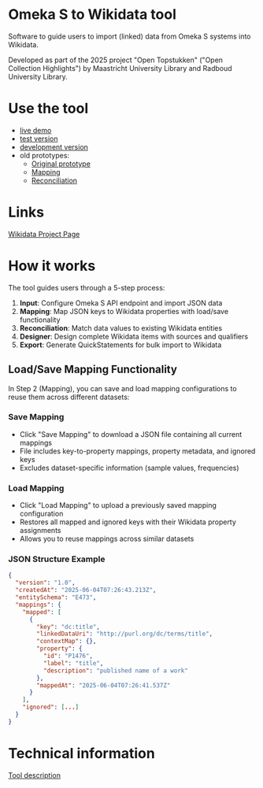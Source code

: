 # Omeka S to Wikidata tool
Software to guide users to import (linked) data from Omeka S systems into Wikidata.

Developed as part of the 2025 project "Open Topstukken" ("Open Collection Highlights") by Maastricht University Library and Radboud University Library.

# Use the tool
- [live demo](https://maastrichtu-library.github.io/omekas-to-wikidata/)
- [test version](https://maastrichtu-library.github.io/omekas-to-wikidata/test)
- [development version](https://maastrichtu-library.github.io/omekas-to-wikidata/dev)
- old prototypes:
    - [Original prototype](https://maastrichtu-library.github.io/omekas-to-wikidata/dev/prototypes/index.html)
    - [Mapping](https://maastrichtu-library.github.io/omekas-to-wikidata/dev/prototypes/map.html)
    - [Reconciliation](https://maastrichtu-library.github.io/omekas-to-wikidata/dev/prototypes/wikimedia-reconciliation.html)

# Links
[Wikidata Project Page](https://www.wikidata.org/wiki/Wikidata:WikiProject_Open_Topstukken_Maastricht_University_and_Radboud_University)

# How it works

The tool guides users through a 5-step process:

1. **Input**: Configure Omeka S API endpoint and import JSON data
2. **Mapping**: Map JSON keys to Wikidata properties with load/save functionality
3. **Reconciliation**: Match data values to existing Wikidata entities 
4. **Designer**: Design complete Wikidata items with sources and qualifiers
5. **Export**: Generate QuickStatements for bulk import to Wikidata

## Load/Save Mapping Functionality

In Step 2 (Mapping), you can save and load mapping configurations to reuse them across different datasets:

### Save Mapping
- Click "Save Mapping" to download a JSON file containing all current mappings
- File includes key-to-property mappings, property metadata, and ignored keys
- Excludes dataset-specific information (sample values, frequencies)

### Load Mapping
- Click "Load Mapping" to upload a previously saved mapping configuration
- Restores all mapped and ignored keys with their Wikidata property assignments
- Allows you to reuse mappings across similar datasets

### JSON Structure Example
```json
{
  "version": "1.0",
  "createdAt": "2025-06-04T07:26:43.213Z",
  "entitySchema": "E473",
  "mappings": {
    "mapped": [
      {
        "key": "dc:title",
        "linkedDataUri": "http://purl.org/dc/terms/title",
        "contextMap": {},
        "property": {
          "id": "P1476",
          "label": "title",
          "description": "published name of a work"
        },
        "mappedAt": "2025-06-04T07:26:41.537Z"
      }
    ],
    "ignored": [...]
  }
}
```

# Technical information
[Tool description](specs/Tool%20description.md)